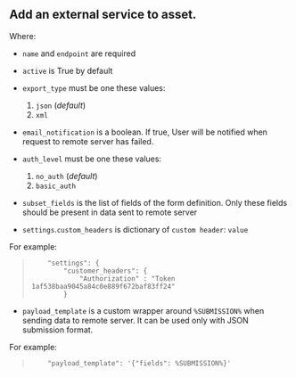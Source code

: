 ## Add an external service to asset.

Where:

* `name` and `endpoint` are required
* `active` is True by default
* `export_type` must be one these values:

    1. `json` (_default_)
    2. `xml`

* `email_notification` is a boolean. If true, User will be notified when request to remote server has failed.
* `auth_level` must be one these values:

    1. `no_auth` (_default_)
    2. `basic_auth`

* `subset_fields` is the list of fields of the form definition. Only these fields should be present in data sent to remote server
* `settings`.`custom_headers` is dictionary of `custom header`: `value`

For example:
>         "settings": {
>             "customer_headers": {
>                 "Authorization" : "Token 1af538baa9045a84c0e889f672baf83ff24"
>             }

* `payload_template` is a custom wrapper around `%SUBMISSION%` when sending data to remote server.
   It can be used only with JSON submission format.

For example:
>         "payload_template": '{"fields": %SUBMISSION%}'

